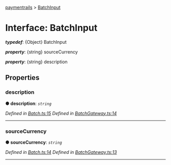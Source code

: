 [paymentrails](../README.md) > [BatchInput](../interfaces/batchinput.md)



# Interface: BatchInput

*__typedef__*: {Object} BatchInput

*__property__*: {string} sourceCurrency

*__property__*: {string} description



## Properties
<a id="description"></a>

###  description

**●  description**:  *`string`* 

*Defined in [Batch.ts:15](https://github.com/PaymentRails/javascript-sdk/blob/9b4ee77/lib/Batch.ts#L15)*
*Defined in [BatchGateway.ts:14](https://github.com/PaymentRails/javascript-sdk/blob/9b4ee77/lib/BatchGateway.ts#L14)*





___

<a id="sourcecurrency"></a>

###  sourceCurrency

**●  sourceCurrency**:  *`string`* 

*Defined in [Batch.ts:14](https://github.com/PaymentRails/javascript-sdk/blob/9b4ee77/lib/Batch.ts#L14)*
*Defined in [BatchGateway.ts:13](https://github.com/PaymentRails/javascript-sdk/blob/9b4ee77/lib/BatchGateway.ts#L13)*





___


